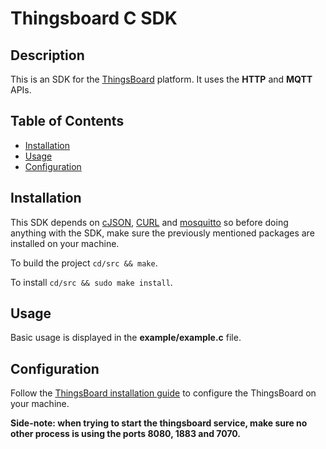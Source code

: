 # Thingsboard C SDK

## Description

This is an SDK for the [ThingsBoard](https://thingsboard.io/) platform. It uses the **HTTP** and **MQTT** APIs.

## Table of Contents

- [Installation](#installation)
- [Usage](#usage)
- [Configuration](#configuration)

## Installation

This SDK depends on [cJSON](https://github.com/DaveGamble/cJSON), [CURL](https://github.com/curl/curl) and [mosquitto](https://github.com/eclipse/mosquitto) so before doing anything with the SDK, make sure the previously mentioned packages are installed on your machine.

To build the project `cd/src && make`.

To install `cd/src && sudo make install`.

## Usage

Basic usage is displayed in the **example/example.c** file.

## Configuration

Follow the [ThingsBoard installation guide](https://thingsboard.io/docs/user-guide/install/installation-options/) to configure the ThingsBoard on your machine.

**Side-note: when trying to start the thingsboard service, make sure no other process is using the ports 8080, 1883 and 7070.**
